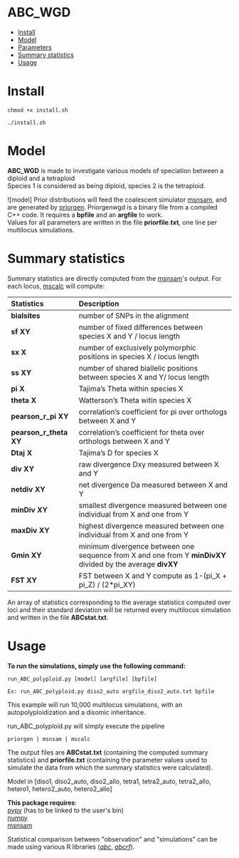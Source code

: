 ABC_WGD 
=================
   * [Install](#install)
   * [Model](#model)
   * [Parameters](#parameters)
   * [Summary statistics](#summary-statistics)
   * [Usage](#usage)

# Install  
```
chmod +x install.sh  
  
./install.sh  
```
  
# Model  
**ABC_WGD** is made to investigate various models of speciation between a diploid and a tetraploid   
Species 1 is considered as being diploid, species 2 is the tetraploid.  


![model]
Prior distributions will feed the coalescent simulator [msnsam](https://github.com/rossibarra/msnsam), and are generated by [priorgen](https://github.com/popgenomics/ABC_WGD/blob/master/priorgenwgd). Priorgenwgd is a binary file from a compiled C++ code. It requires a **bpfile** and an **argfile** to work.   
Values for all parameters are written in the file **priorfile.txt**, one line per multilocus simulations.  
    
# Summary statistics  
Summary statistics are directly computed from the [msnsam](https://github.com/rossibarra/msnsam)'s output. For each locus, [mscalc](https://github.com/popgenomics/ABC_4pop/blob/master/mscalc_4pop.py) will compute:

| Statistics         | Description                                                                 |
|:-------------------|:----------------------------------------------------------------------------|
| __bialsites__          |  number of SNPs in the alignment                                            |
| __sf XY__               |  number of fixed differences between species X and Y / locus length         |
| __sx X__                |  number of exclusively polymorphic positions in species X / locus length    |
| __ss XY__               |  number of shared biallelic positions between species X and Y/ locus length |
| __pi X__                |  Tajima’s Theta within species X                                            |
| __theta X__             |  Watterson’s Theta witin species X                                          |
| __pearson_r_pi XY__    |  correlation’s coefficient for pi over orthologs between X and Y            |
| __pearson_r_theta XY__ |  correlation’s coefficient for theta over orthologs between X and Y         |
| __Dtaj X__              |  Tajima’s D for species X                                                   |
| __div XY__              |  raw divergence Dxy measured between X and Y                                |
| __netdiv XY__           |  net divergence Da measured between X and Y                                 |
| __minDiv XY__           |  smallest divergence measured between one individual from X and one from Y  |
| __maxDiv XY__           |  highest divergence measured between one individual from X and one from Y   |
| __Gmin XY__             |  minimum divergence between one sequence from X and one from Y __minDivXY__ divided by the average __divXY__                                                             |
| __FST XY__             |  FST between X and Y compute as 1-(pi_X + pi_Z) / (2*pi_XY)                                                        |

An array of statistics corresponding to the average statistics computed over loci and their standard deviation will be returned every multilocus simulation and written in the file **ABCstat.txt**.  
  
  
# Usage  
**To run the simulations, simply use the following command:**  
```
run_ABC_polyploid.py [model] [argfile] [bpfile]  
  
Ex: run_ABC_polyploid.py diso2_auto argfile_diso2_auto.txt bpfile  
```
This example will run 10,000 multilocus simulations, with an autopolyploidization and a disomic inheritance.  
  
run_ABC_polyploid.py will simply execute the pipeline  
```
priorgen | msnsam | mscalc
```
The output files are __ABCstat.txt__ (containing the computed summary statistics) and __priorfile.txt__ (containing the parameter values used to simulate the data from which the summary statistics were calculated).  

  
Model in [diso1, diso2_auto, diso2_allo, tetra1, tetra2_auto, tetra2_allo, hetero1, hetero2_auto, hetero2_allo]  
  
   
**This package requires**:  
 [pypy](https://pypy.org) (has to be linked to the user's bin)  
 [numpy](http://www.numpy.org/)  
 [msnsam](https://github.com/rossibarra/msnsam)  
  
  
Statistical comparison between "observation" and "simulations" can be made using various R libraries ([_abc_](https://cran.r-project.org/web/packages/abc/abc.pdf), [_abcrf_](https://cran.r-project.org/web/packages/abcrf/abcrf.pdf)).  
 
 
